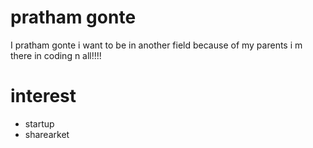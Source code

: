 # pratham gonte

I pratham gonte i want to be in another field because of my parents i m there in coding n all!!!!

# interest
- startup
- sharearket